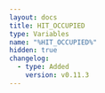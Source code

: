 ```yaml
---
layout: docs
title: HIT_OCCUPIED
type: Variables
name: "%HIT_OCCUPIED%"
hidden: true
changelog:
  - type: Added
    version: v0.11.3
---
```

